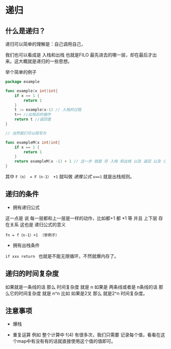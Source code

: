 # 递归

## 什么是递归？

递归可以简单的理解是：自己调用自己，

我们也可以看成是 入栈和出栈 也就是FILO 最先进去的哪一层，却在最后才出来。这大概就是递归的一些思想。

举个简单的例子

```go
package example

func example(x int)int{
	if x == 1 {
		return 1
	}
	t := example(x-1) // 入栈的过程
	t++ //出栈后的操作
	return t //返回值
}

// 当然我们可以简写为

func exampleM(x int)int{
	if x == 1 {
		return 1
	}
	return exampleM(x -1) + 1 // 这一步 就是 将 入栈 和出栈 以及 返回 以及 计算 （也就是 每个栈单位都进行+1的计算）合为一体
}

```

其中 `F（n） = F（n-1） +1` 就叫做 *递推公式* `x==1` 就是出栈规则。

## 递归的条件

- 拥有递归公式

这一点是 说 每一层都和上一层是一样的动作，比如都+1 都 *1 等 并且 上下层 存在关系 这也是 递归公式的意义

`fn = f（n-1）+1 （举例子）`

- 拥有出栈条件

`if xxx return ` 也就是不能无限循环，不然就爆内存了。

## 递归的时间复杂度

如果就是一条线的话 那么 时间复杂度 就是 n  如果是 两条线或者是 n条线的话 那么它的时间复杂度 就是 n^n 比如 如果是2叉 那么 就是2^n 时间复杂度。

## 注意事项

- 爆栈

- 重复运算 例如 整个计算中 f(4) 有很多次，我们只需要 记录每个值，看看在这个map中有没有有的话就直接使用这个值的值即可。


